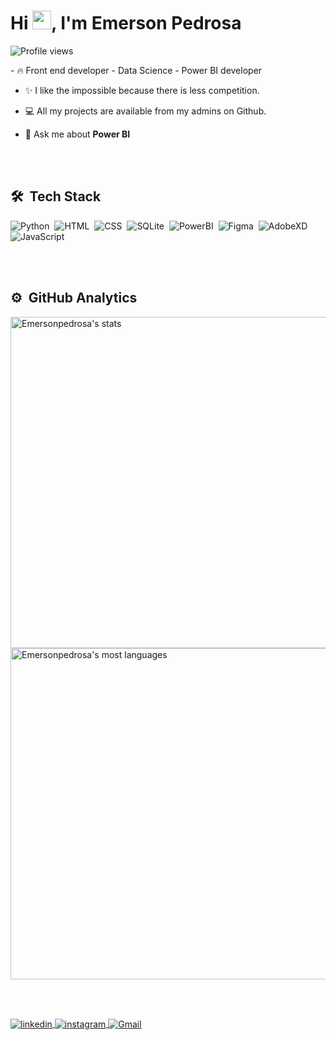 <h1 align="left">Hi <img src= "https://img.icons8.com/emoji/48/000000/waving-hand-medium-dark-skin-tone.png" width="30px">, I'm Emerson Pedrosa
  
</h1> <p align="left"> <img src="https://komarev.com/ghpvc/?username=eduardopedrosaa&color=yellow" alt="Profile views" /> </p> 
- 🔥 Front end developer - Data Science - Power BI developer

- ✨ I like the impossible because there is less competition.

- 💻 All my projects are available from my admins on Github. 

- 💬 Ask me about **Power BI** 

<br><br> 

## 🛠 &nbsp;Tech Stack 

![Python](https://img.shields.io/badge/-Python-05122A?style=flat&logo=python)&nbsp;
![HTML](https://img.shields.io/badge/-HTML-05122A?style=flat&logo=HTML5)&nbsp; 
![CSS](https://img.shields.io/badge/-CSS-05122A?style=flat&logo=CSS3&logoColor=1572B6)&nbsp; 
![SQLite](https://img.shields.io/badge/-SQLite-05122A?style=flat&logo=sqlite)&nbsp;
![PowerBI](https://img.shields.io/badge/-PowerBI-05122A?style=flat&logo=powerbi)&nbsp;
![Figma](https://img.shields.io/badge/-Figma-05122A?style=flat&logo=figma)&nbsp;
![AdobeXD](https://img.shields.io/badge/-AdobeXD-05122A?style=flat&logo=adobexd)&nbsp;
![JavaScript](https://img.shields.io/badge/-JavaScript-05122A?style=flat&logo=JavaScript)&nbsp;


<br><br> 


## ⚙️ &nbsp;GitHub Analytics 

<p align="left"> <img width="530em" src="https://github-readme-stats.vercel.app/api?username=Emersonpedrosa&show_icons=true&theme=vision-friendly-dark" alt="Emersonpedrosa's stats"/>
<img width="530em" src="https://github-readme-stats.vercel.app/api/top-langs/?username=Emersonpedrosa&layout=compact&theme=vision-friendly-dark" alt="Emersonpedrosa's most languages"/> </p> 

<br><br> 

<a href="https://www.linkedin.com/in/emerson-pedrosa-ab610217b/" target="_blank"> <img align="center" src="https://img.shields.io/badge/-Eduardo-05122A?style=flat&logo=linkedin" alt="linkedin"/> </a> 
<a href="https://www.instagram.com/emersonpedrosaa/" target="_blank"> <img align="center" src="https://img.shields.io/badge/-Eduardo-05122A?style=flat&logo=instagram" alt="instagram"/> </a> 
<a href="emersonppsilva15@gmail.com" target="_blank"> <img align="center" src="https://img.shields.io/badge/-Eduardo-05122A?style=flat&logo=gmail" alt="Gmail"/> </a>

